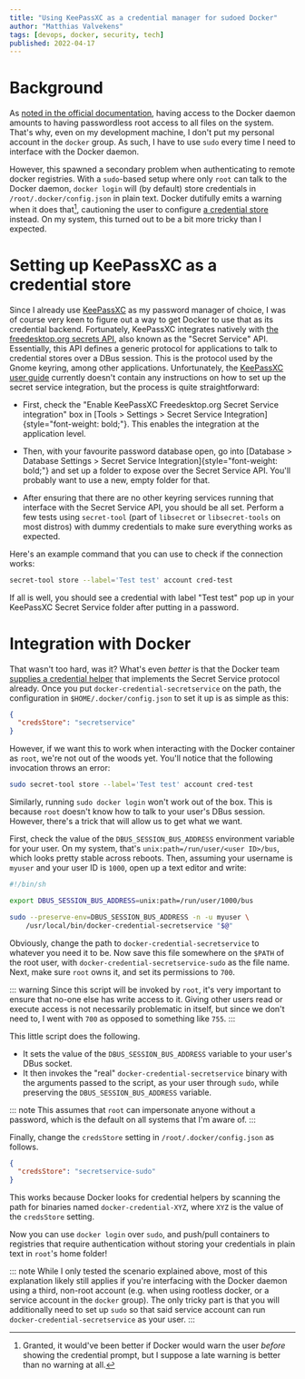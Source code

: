 ```yaml
---
title: "Using KeePassXC as a credential manager for sudoed Docker"
author: "Matthias Valvekens"
tags: [devops, docker, security, tech]
published: 2022-04-17
---
```


# Background

As [noted in the official documentation][docker-sec], having access to the Docker daemon amounts to having passwordless root access to all files on the system.
That's why, even on my development machine, I don't put my personal account in the `docker` group.
As such, I have to use `sudo` every time I need to interface with the Docker daemon.

[docker-sec]: https://docs.docker.com/engine/security/#docker-daemon-attack-surface

However, this spawned a secondary problem when authenticating to remote docker registries.
With a `sudo`-based setup where only `root` can talk to the Docker daemon, `docker login` will (by default) store credentials in `/root/.docker/config.json` in plain text.
Docker dutifully emits a warning when it does that[^warning], cautioning the user to configure [a credential store][credstore] instead.
On my system, this turned out to be a bit more tricky than I expected.

[^warning]: Granted, it would've been better if Docker would warn the user _before_ showing the credential prompt, but I suppose a late warning is better than no warning at all.

[credstore]: https://docs.docker.com/engine/reference/commandline/login/#credentials-store


# Setting up KeePassXC as a credential store

Since I already use [KeePassXC](https://keepassxc.org/) as my password manager of choice, I was of course very keen to figure out a way to get Docker to use that as its credential backend.
Fortunately, KeePassXC integrates natively with [the freedesktop.org secrets API][secrets-api], also known as the "Secret Service" API. Essentially, this API defines a generic protocol for applications to talk to credential stores over a DBus session.
This is the protocol used by the Gnome keyring, among other applications.
Unfortunately, the [KeePassXC user guide][user-guide] currently doesn't contain any instructions on how to set up the secret service integration, but the process is quite straightforward:

- First, check the "Enable KeePassXC Freedesktop.org Secret Service integration" box in [Tools > Settings > Secret Service Integration]{style="font-weight: bold;"}. This enables the integration at the application level.

- Then, with your favourite password database open, go into [Database > Database Settings > Secret Service Integration]{style="font-weight: bold;"} and set up a folder to expose over the Secret Service API. You'll probably want to use a new, empty folder for that.

- After ensuring that there are no other keyring services running that interface with the Secret Service API, you should be all set. Perform a few tests using `secret-tool` (part of `libsecret` or `libsecret-tools` on most distros) with dummy credentials to make sure everything works as expected.

Here's an example command that you can use to check if the connection works:

```bash
secret-tool store --label='Test test' account cred-test
```

If all is well, you should see a credential with label "Test test" pop up in your KeePassXC Secret Service folder after putting in a password.

[secrets-api]: https://docs.docker.com/engine/reference/commandline/login/#credentials-store
[user-guide]: https://keepassxc.org/docs/KeePassXC_UserGuide.html


# Integration with Docker

That wasn't too hard, was it? What's even _better_ is that the Docker team [supplies a credential helper][cred-helpers] that implements the Secret Service protocol already.
Once you put `docker-credential-secretservice` on the path, the configuration in `$HOME/.docker/config.json` to set it up is as simple as this:

```json
{
  "credsStore": "secretservice"
}
```

[cred-helpers]: https://github.com/docker/docker-credential-helpers/releases

However, if we want this to work when interacting with the Docker container as `root`, we're not out of the woods yet. You'll notice that the following invocation throws an error:

```bash
sudo secret-tool store --label='Test test' account cred-test
```

Similarly, running `sudo docker login` won't work out of the box. This is because `root` doesn't know how to talk to your user's DBus session.
However, there's a trick that will allow us to get what we want.

First, check the value of the `DBUS_SESSION_BUS_ADDRESS` environment variable for your user. On my system, that's `unix:path=/run/user/<user ID>/bus`, which looks pretty stable across reboots.
Then, assuming your username is `myuser` and your user ID is `1000`, open up a text editor and write:

```bash
#!/bin/sh

export DBUS_SESSION_BUS_ADDRESS=unix:path=/run/user/1000/bus

sudo --preserve-env=DBUS_SESSION_BUS_ADDRESS -n -u myuser \
    /usr/local/bin/docker-credential-secretservice "$@"
```

Obviously, change the path to `docker-credential-secretservice` to whatever you need it to be.
Now save this file somewhere on the `$PATH` of the root user, with `docker-credential-secretservice-sudo` as the file name. Next, make sure `root` owns it, and set its permissions to `700`.

::: warning
Since this script will be invoked by `root`, it's very important to ensure that no-one else has write access to it.
Giving other users read or execute access is not necessarily problematic in itself, but since we don't need to, I went with `700` as opposed to something like `755`.
:::

This little script does the following.

 - It sets the value of the `DBUS_SESSION_BUS_ADDRESS` variable to your user's DBus socket.
 - It then invokes the "real" `docker-credential-secretservice` binary with the arguments passed to the script, as your user through `sudo`, while preserving the `DBUS_SESSION_BUS_ADDRESS` variable.

::: note
This assumes that `root` can impersonate anyone without a password, which is the default on all systems that I'm aware of.
:::

Finally, change the `credsStore` setting in `/root/.docker/config.json` as follows.

```json
{
  "credsStore": "secretservice-sudo"
}
```

This works because Docker looks for credential helpers by scanning the path for binaries named `docker-credential-XYZ`, where `XYZ` is the value of the `credsStore` setting.

Now you can use `docker login` over `sudo`, and push/pull containers to registries that require authentication without storing your credentials in plain text in `root`'s home folder!


::: note
While I only tested the scenario explained above, most of this explanation likely still applies if you're interfacing with the Docker daemon using a third, non-root account (e.g. when using rootless docker, or a service account in the `docker` group). The only tricky part is that you will additionally need to set up `sudo` so that said service account can run `docker-credential-secretservice` as your user.
:::
